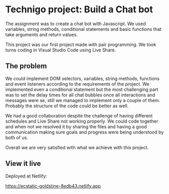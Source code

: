 # Technigo project: Build a Chat bot

The assignment was to create a chat bot with Javascript. We used variables, string methods, conditional statements and basic functions that take arguments and return values.

This project was our first project made with pair programming. We took turns coding in Visual Studio Code using Live Share.

## The problem

We could implement DOM selectors, variables, string methods, functions and event listeners according to the requirements of the project. We implemented even a conditional statement but the most challenging part was to set the delay times for all chat bubbles once all interactions and messages were se, still we managed to implement only a couple of them. Probably the structure of the code could be better as well.

We had a good collaboration despite the challenge of having different schedules and Live Share not working properly. We could code together and when not we resolved it by sharing the files and having a good communication making sure goals and progress were being understood by both of us.

Overall we are very satisfied with what we achieve with this project.

## View it live

Deployed at Netlify: 

https://ecstatic-goldstine-8edb43.netlify.app


